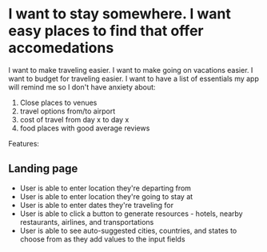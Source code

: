 # I want to stay somewhere. I want easy places to find that offer accomedations

I want to make traveling easier. I want to make going on vacations easier.
I want to budget for traveling easier. I want to have a list of essentials my app will remind me so I don't have anxiety about:

1. Close places to venues
2. travel options from/to airport
3. cost of travel from day x to day x
4. food places with good average reviews

Features:

## Landing page

- User is able to enter location they're departing from
- User is able to enter location they're going to stay at
- User is able to enter dates they're traveling for
- User is able to click a button to generate resources - hotels, nearby restaurants, airlines, and transportations
- User is able to see auto-suggested cities, countries, and states to choose from as they add values to the input fields
